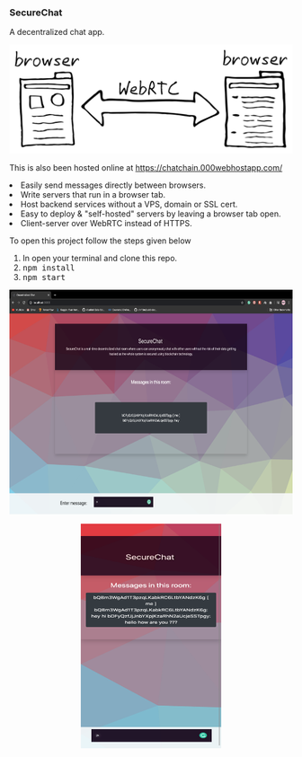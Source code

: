 ### SecureChat
A decentralized chat app.

![Diagram of how WebRTC works browser to browser](./webrtc-browser-to-browser.svg)


<p>This is also been hosted online at <a href="https://chatchain.000webhostapp.com/">https://chatchain.000webhostapp.com/</a></p>
<p>
<li>Easily send messages directly between browsers.</li>
<li>Write servers that run in a browser tab.</li>
<li>Host backend services without a VPS, domain or SSL cert.</li>
<li>Easy to deploy & "self-hosted" servers by leaving a browser tab open.</li>
<li>Client-server over WebRTC instead of HTTPS.</li>
</p>



<p> To open this project follow the steps given below</p>

<p>
<ol>
<li>In open your terminal and clone this repo.</li>
<li><kbd>npm install</kbd></li>
<li><kbd>npm start</kbd></li>
</ol>
</p>

<p align="center">
  <img src="https://github.com/lostmartian/securechat/blob/master/screenshots/desktop.png" height="400px" width="800px" caption="Desktop view">
</p>

<p align="center">
  <img src="https://github.com/lostmartian/securechat/blob/master/screenshots/mobile.png" height="400px" width="250px" caption="Mobile view">
</p>

